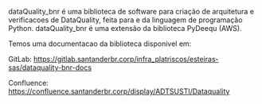 dataQuality_bnr é uma biblioteca de software para criação de arquitetura e verificacoes de DataQuality, feita para e da linguagem de programação Python. dataQuality_bnr é uma extensão da biblioteca PyDeequ (AWS).

Temos uma documentacao da biblioteca disponivel em:

GitLab:
https://gitlab.santanderbr.corp/infra_platriscos/esteiras-sas/dataquality-bnr-docs

Confluence:
https://confluence.santanderbr.corp/display/ADTSUSTI/Dataquality